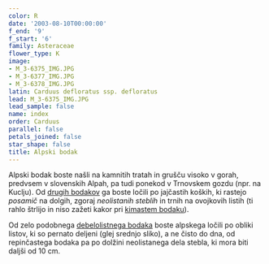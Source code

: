 ```yaml
---
color: R
date: '2003-08-10T00:00:00'
f_end: '9'
f_start: '6'
family: Asteraceae
flower_type: K
image:
- M_3-6375_IMG.JPG
- M_3-6377_IMG.JPG
- M_3-6378_IMG.JPG
latin: Carduus defloratus ssp. defloratus
lead: M_3-6375_IMG.JPG
lead_sample: false
name: index
order: Carduus
parallel: false
petals_joined: false
star_shape: false
title: Alpski bodak
---
```

Alpski bodak boste našli na kamnitih tratah in grušču visoko v gorah, predvsem v slovenskih Alpah, pa tudi ponekod v Trnovskem gozdu (npr. na Kuclju). Od [drugih bodakov](../l_carduus.htm) ga boste ločili po jajčastih koških, ki rastejo *posamič* na dolgih, zgoraj *neolistanih steblih* in trnih na ovojkovih listih (ti rahlo štrlijo in niso zažeti kakor pri [kimastem bodaku](../CarduusNutansNutans(KimastiBodak)/si_CarduusNutans(KimastiBodak).asp)).

Od zelo podobnega [debelolistnega bodaka](../CarduusCrassifoliusCrassifolius(DebelolistniBodak)/si_CarduusCrassifoliusCrassifolius(DebelolistniBodak).asp) boste alpskega ločili po obliki listov, ki so pernato deljeni (glej srednjo sliko), a ne čisto do dna, od repinčastega bodaka pa po dolžini neolistanega dela stebla, ki mora biti daljši od 10 cm.
